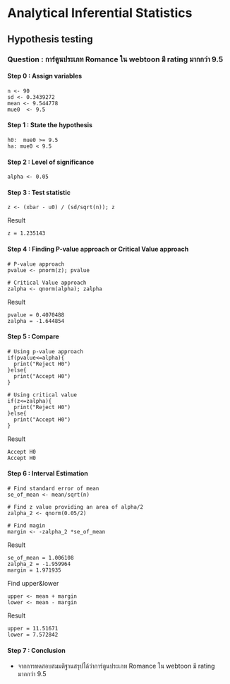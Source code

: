 # Analytical Inferential Statistics

## Hypothesis testing

### Question : การ์ตูนประเภท Romance ใน webtoon มี rating มากกว่า 9.5

#### Step 0 : Assign variables

```
n <- 90
sd <- 0.3439272
mean <- 9.544778
mue0  <- 9.5
```

#### Step 1 : State the hypothesis

```
h0:  mue0 >= 9.5 
ha: mue0 < 9.5
```

#### Step 2 : Level of significance

```
alpha <- 0.05
```

#### Step 3 : Test statistic

```
z <- (xbar - u0) / (sd/sqrt(n)); z
```
Result
```
z = 1.235143
```

#### Step 4 : Finding P-value approach or Critical Value approach

```
# P-value approach
pvalue <- pnorm(z); pvalue

# Critical Value approach
zalpha <- qnorm(alpha); zalpha
```
Result
```
pvalue = 0.4070488
zalpha = -1.644854
```

#### Step 5 : Compare

```
# Using p-value approach
if(pvalue<=alpha){
  print("Reject H0")
}else{
  print("Accept H0")
}

# Using critical value
if(z<=zalpha){
  print("Reject H0")
}else{
  print("Accept H0")
}
```
Result
```
Accept H0
Accept H0
```

#### Step 6 : Interval Estimation

```
# Find standard error of mean 
se_of_mean <- mean/sqrt(n)

# Find z value providing an area of alpha/2
zalpha_2 <- qnorm(0.05/2)

# Find magin
margin <- -zalpha_2 *se_of_mean
```

Result
```
se_of_mean = 1.006108
zalpha_2 = -1.959964
margin = 1.971935
```

Find upper&lower
```
upper <- mean + margin
lower <- mean - margin
```

Result
```
upper = 11.51671
lower = 7.572842
```

#### Step 7 : Conclusion
- จากการทดสอบสมมติฐานสรุปได้ว่าการ์ตูนประเภท Romance ใน webtoon มี rating มากกว่า 9.5
